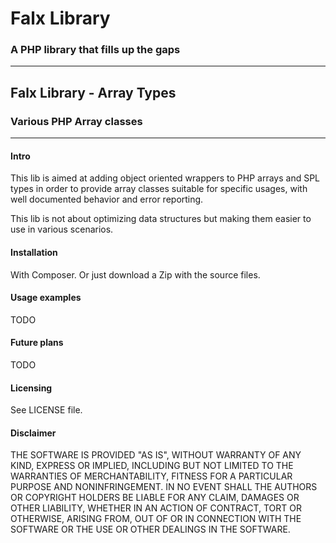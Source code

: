 # Falx Library

### A PHP library that fills up the gaps

* * *

## Falx Library - Array Types

### Various PHP Array classes 

* * *

#### Intro

This lib is aimed at adding object oriented wrappers to PHP arrays and SPL types in order to provide array classes suitable for specific usages, with well documented behavior and error reporting.

This lib is not about optimizing data structures but making them easier to use in various scenarios.

#### Installation

With Composer. Or just download a Zip with the source files.

#### Usage examples

TODO

#### Future plans

TODO

#### Licensing

See LICENSE file.

#### Disclaimer

THE SOFTWARE IS PROVIDED "AS IS", WITHOUT WARRANTY OF ANY KIND, EXPRESS OR
IMPLIED, INCLUDING BUT NOT LIMITED TO THE WARRANTIES OF MERCHANTABILITY,
FITNESS FOR A PARTICULAR PURPOSE AND NONINFRINGEMENT. IN NO EVENT SHALL THE
AUTHORS OR COPYRIGHT HOLDERS BE LIABLE FOR ANY CLAIM, DAMAGES OR OTHER
LIABILITY, WHETHER IN AN ACTION OF CONTRACT, TORT OR OTHERWISE, ARISING FROM,
OUT OF OR IN CONNECTION WITH THE SOFTWARE OR THE USE OR OTHER DEALINGS IN
THE SOFTWARE.
